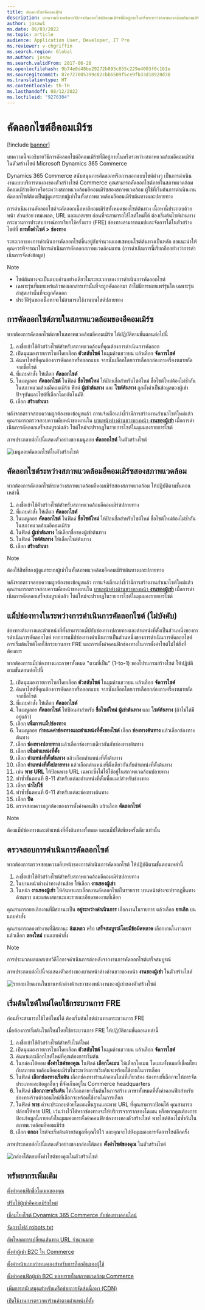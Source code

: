 ```yaml
---
title: คัดลอกไซต์อีคอมเมิร์ซ
description: บทความนี้จะอธิบายวิธีการคัดลอกไซต์อีคอมเมิร์ซที่มีอยู่ภายในหรือระหว่างสภาพแวดล้อมอีคอมเมิร์ซในตัวสร้างไซต์ Microsoft Dynamics 365 Commerce
author: josaw1
ms.date: 06/03/2022
ms.topic: article
audience: Application User, Developer, IT Pro
ms.reviewer: v-chgriffin
ms.search.region: Global
ms.author: josaw
ms.search.validFrom: 2017-06-20
ms.openlocfilehash: 9b74e0d48be29272b893c855c229e4003f0c161e
ms.sourcegitcommit: 87e727005399c82cbb6509f5ce9fb33d18928d30
ms.translationtype: HT
ms.contentlocale: th-TH
ms.lasthandoff: 08/12/2022
ms.locfileid: "9276304"
---
```

# <a name="copy-an-e-commerce-site"></a>คัดลอกไซต์อีคอมเมิร์ซ

[!include [banner](../includes/banner.md)]

บทความนี้จะอธิบายวิธีการคัดลอกไซต์อีคอมเมิร์ซที่มีอยู่ภายในหรือระหว่างสภาพแวดล้อมอีคอมเมิร์ซในตัวสร้างไซต์ Microsoft Dynamics 365 Commerce

Dynamics 365 Commerce สนับสนุนการคัดลอกหรือการลอกแบบไซต์ต่างๆ เป็นการดําเนินงานแบบบริการตนเองของตัวสร้างไซต์ Commerce คุณสามารถคัดลอกไซต์ภายในสภาพแวดล้อมอีคอมเมิร์ซเดียวหรือระหว่างสภาพแวดล้อมอีคอมเมิร์ซสองสภาพแวดล้อม ผู้ใช้ที่เริ่มต้นการดําเนินงานคัดลอกไซต์ต้องเป็นผู้ดูแลระบบผู้เช่าในทั้งสภาพแวดล้อมอีคอมเมิร์ซต้นทางและปลายทาง

การดําเนินงานคัดลอกไซต์จะคัดลอกเนื้อหาอีคอมเมิร์ซทั้งหมดของไซต์ต้นทาง เนื้อหานี้ประกอบด้วยหน้า ส่วนย่อย เทมเพลต, URL และแอสเซท ก่อนที่จะสามารถใช้ไซต์ใหม่ได้ ต้องเริ่มต้นไซต์ผ่านทางกระบวนการประสบการณ์การเรียกใช้ครั้งแรก (FRE) ช่องทางสามารถแมปและจัดการได้ในตัวสร้างไซต์ที่ **การตั้งค่าไซต์ \> ช่องทาง**

ระยะเวลาของการดําเนินการคัดลอกไซต์ขึ้นอยู่กับจํานวนแอสเซทบนไซต์ต้นทางเป็นหลัก ขอแนะนำให้คุณควรพิจารณาใช้การดําเนินการคัดลอกสภาพแวดล้อมแทน (การดําเนินการนี้เรียกอีกอย่างว่าการดําเนินการจัดส่งข้อมูล)

> [!NOTE]
> - ไซต์ต้นทางจะเป็นแบบอ่านอย่างเดียวในระยะเวลาของการดําเนินการคัดลอกไซต์
> - เฉพาะรุ่นที่เผยแพร่แล้วของเอกสารเท่านั้นที่จะถูกคัดลอกมา ถ้าไม่มีการเผยแพร่รุ่นใด เฉพาะรุ่นล่าสุดเท่านั้นที่จะถูกคัดลอก
> - ประวัติรุ่นของเนื้อหาจะไม่สามารถใช้งานบนไซต์ปลายทาง

## <a name="copy-a-site-within-an-e-commerce-environment"></a>การคัดลอกไซต์ภายในสภาพแวดล้อมของอีคอมเมิร์ซ

หากต้องการคัดลอกไซต์ภายในสภาพแวดล้อมอีคอมเมิร์ซ ให้ปฏิบัติตามขั้นตอนต่อไปนี้

1. ลงชื่อเข้าใช้ตัวสร้างไซต์สำหรับสภาพแวดล้อมที่คุณต้องการดําเนินการคัดลอก
1. เปิดมุมมองรายการไซต์โดยเลือก **ตัวสลับไซต์** ในมุมด้านขวาบน แล้วเลือก **จัดการไซต์**
1. ค้นหาไซต์ที่คุณต้องการคัดลอกหรือลอกแบบ จากนั้นเลือกโดยการเลือกกล่องกาเครื่องหมายถัดจากชื่อไซต์
1. ที่แถบคำสั่ง ให้เลือก **คัดลอกไซต์**
1. ในเมนูลอย **คัดลอกไซต์** ในฟิลด์ **ชื่อไซต์ใหม่** ให้ป้อนชื่อสำหรับไซต์ใหม่ ชื่อไซต์ใหม่ต้องไม่ซ้ำกันในสภาพแวดล้อมอีคอมเมิร์ซ ฟิลด์ **ผู้เช่าต้นทาง** และ **ไซต์ต้นทาง** ถูกตั้งค่าเป็นข้อมูลของผู้เช่าปัจจุบันและไซต์ที่เลือกโดยอัตโนมัติ
1. เลือก **สร้างสำเนา**

หลังจากตรวจสอบความถูกต้องของข้อมูลแล้ว การแจ้งเตือนบ่งชี้ว่ามีการสร้างงานสําเนาไซต์ใหม่แล้ว คุณสามารถตรวจสอบความคืบหน้าของงานใน [บานหน้าต่างด้านขวาของหน้า **งานของผู้เช่า**](#monitor-the-site-copy-operation) เมื่อการดําเนินการคัดลอกเสร็จสมบูรณ์แล้ว ไซต์ใหม่จะปรากฏในรายการไซต์ในมุมมองรายการไซต์

ภาพประกอบต่อไปนี้แสดงตัวอย่างของเมนูลอย **คัดลอกไซต์** ในตัวสร้างไซต์

![เมนูลอยคัดลอกไซต์ในตัวสร้างไซต์](media/site-copy_1.png)

## <a name="copy-a-site-between-two-e-commerce-environments"></a>คัดลอกไซต์ระหว่างสภาพแวดล้อมอีคอมเมิร์ซสองสภาพแวดล้อม

หากต้องการคัดลอกไซต์ระหว่างสภาพแวดล้อมอีคอมเมิร์ซสองสภาพแวดล้อม ให้ปฏิบัติตามขั้นตอนเหล่านี้

1. ลงชื่อเข้าใช้ตัวสร้างไซต์สำหรับสภาพแวดล้อมอีคอมเมิร์ซปลายทาง
1. ที่แถบคำสั่ง ให้เลือก **คัดลอกไซต์**
1. ในเมนูลอย **คัดลอกไซต์** ในฟิลด์ **ชื่อไซต์ใหม่** ให้ป้อนชื่อสำหรับไซต์ใหม่ ชื่อไซต์ใหม่ต้องไม่ซ้ำกันในสภาพแวดล้อมอีคอมเมิร์ซ
1. ในฟิลด์ **ผู้เช่าต้นทาง** ให้เลือกชื่อของผู้เช่าต้นทาง
1. ในฟิลด์ **ไซต์ต้นทาง** ให้เลือกไซต์ต้นทาง
1. เลือก **สร้างสำเนา**

> [!NOTE]
> ต้องใช้สิทธิ์ของผู้ดูแลระบบผู้เช่าในทั้งสภาพแวดล้อมอีคอมเมิร์ซต้นทางและปลายทาง

หลังจากตรวจสอบความถูกต้องของข้อมูลแล้ว การแจ้งเตือนบ่งชี้ว่ามีการสร้างงานสําเนาไซต์ใหม่แล้ว คุณสามารถตรวจสอบความคืบหน้าของงานใน [บานหน้าต่างด้านขวาของหน้า **งานของผู้เช่า**](#monitor-the-site-copy-operation) เมื่อการดําเนินการคัดลอกเสร็จสมบูรณ์แล้ว ไซต์ใหม่จะปรากฏในรายการไซต์ในมุมมองรายการไซต์

## <a name="map-channels-during-the-site-copy-operation-optional"></a>แม็ปช่องทางในระหว่างการดําเนินการคัดลอกไซต์ (ไม่บังคับ)

ช่องทางต้นทางและตำแหน่งที่ตั้งสามารถแม็ปกับช่องทางปลายทางและตำแหน่งที่ตั้งเป็นส่วนหนึ่งของการดําเนินการคัดลอกไซต์ หากการแม็ปช่องทางดําเนินการเป็นส่วนหนึ่งของการดําเนินการคัดลอกไซต์ การเริ่มต้นไซต์โดยใช้กระบวนการ FRE และการตั้งค่าคอนฟิกช่องทางในการตั้งค่าไซต์ไม่ใช่สิ่งที่ต้องการ 

หากต้องการแม็ปช่องทางและภาษาทั้งหมด "ตามที่เป็น" (1-to-1) ของโปรแกรมสร้างไซต์ ให้ปฏิบัติตามขั้นตอนต่อไปนี้

1. เปิดมุมมองรายการไซต์โดยเลือก **ตัวสลับไซต์** ในมุมด้านขวาบน แล้วเลือก **จัดการไซต์**
1. ค้นหาไซต์ที่คุณต้องการคัดลอกหรือลอกแบบ จากนั้นเลือกโดยการเลือกกล่องกาเครื่องหมายถัดจากชื่อไซต์
1. ที่แถบคำสั่ง ให้เลือก **คัดลอกไซต์**
1. ในเมนูลอย **คัดลอกไซต์** ให้ป้อนค่าสําหรับ **ชื่อไซต์ใหม่** **ผู้เช่าต้นทาง** และ **ไซต์ต้นทาง** (ถ้าไม่ได้มีอยู่แล้ว)
1. เลือก **เพิ่มการแม็ปช่องทาง**
1. ในเมนูลอย **กำหนดค่าช่องทางและตำแหน่งที่ตั้งของไซต์** เลือก **ช่องทางต้นทาง** แล้วเลือกช่องทางต้นทาง  
1. เลือก **ช่องทางปลายทาง** แล้วเลือกช่องทางเดียวกันกับช่องทางต้นทาง 
1. เลือก **เพิ่มตำแหน่งที่ตั้ง**
1. เลือก **ตำแหน่งที่ตั้งต้นทาง** แล้วเลือกตำแหน่งที่ตั้งต้นทาง
1. เลือก **ตำแหน่งที่ตั้งปลายทาง** แล้วเลือกตำแหน่งที่ตั้งเดียวกันกับตำแหน่งที่ตั้งต้นทาง 
1. เช่น **พาธ URL** ให้ป้อนพาธ URL เฉพาะซึ่งไม่ได้ใช้อยู่ในสภาพแวดล้อมปลายทาง
1. ทําซ้ำขั้นตอนที่ 8-11 สำหรับแต่ละตำแหน่งที่ตั้งเพื่อแมปสำหรับช่องทาง
1. เลือก **นำไปใช้**
1. ทำซ้ำขั้นตอนที่ 6-11 สำหรับแต่ละช่องทางต้นทาง
1. เลือก **ปิด**
1. ตรวจสอบความถูกต้องของการตั้งค่าคอนฟิก แล้วเลือก **คัดลอกไซต์**

> [!NOTE]
> ต้องแม็ปช่องทางและตำแหน่งที่ตั้งต้นทางทั้งหมด และแม็ปได้เพียงครั้งเดียวเท่านั้น

## <a name="monitor-the-site-copy-operation"></a>ตรวจสอบการดําเนินการคัดลอกไซต์

หากต้องการตรวจสอบความคืบหน้าของการดําเนินการคัดลอกไซต์ ให้ปฏิบัติตามขั้นตอนเหล่านี้

1. ลงชื่อเข้าใช้ตัวสร้างไซต์สำหรับสภาพแวดล้อมอีคอมเมิร์ซปลายทาง
1. ในบานหน้าต่างนำทางด้านซ้าย ให้เลือก **งานของผู้เช่า**
1. ในหน้า **งานของผู้เช่า** ให้ค้นหาและเลือกงานคัดลอกไซต์ในรายการ บานหน้าต่างจะปรากฏขึ้นทางด้านขวา และแสดงสถานะและรายละเอียดของงานที่เลือก

คุณสามารถยกเลิกงานที่มีสถานะเป็น **อยู่ระหว่างดำเนินการ** เลือกงานในรายการ แล้วเลือก **ยกเลิก** บนแถบคำสั่ง

คุณสามารถลองทำงานที่มีสถานะ **ล้มเหลว** หรือ **เสร็จสมบูรณ์โดยมีข้อผิดพลาด** เลือกงานในรายการ แล้วเลือก **ลองใหม่** บนแถบคำสั่ง

> [!NOTE]
> การประมวลผลแอสเซทวิดีโออาจดำเนินการต่อหลังจากงานการคัดลอกไซต์เสร็จสมบูรณ์

ภาพประกอบต่อไปนี้จะแสดงตัวอย่างของบานหน้าต่างด้านขวาของหน้า **งานของผู้เช่า** ในตัวสร้างไซต์

![รายละเอียดงานในบานหน้าต่างด้านขวาของหน้างานของผู้เช่าของตัวสร้างไซต์](media/site-copy_2.png)

## <a name="initialize-a-new-site-by-using-the-fre-process"></a>เริ่มต้นไซต์ใหม่โดยใช้กระบวนการ FRE

ก่อนที่จะสามารถใช้ไซต์ใหม่ได้ ต้องเริ่มต้นไซต์ผ่านทางกระบวนการ FRE

เมื่อต้องการเริ่มต้นไซต์ใหม่โดยใช้กระบวนการ FRE ให้ปฏิบัติตามขั้นตอนเหล่านี้

1. ลงชื่อเข้าใช้ตัวสร้างไซต์สำหรับไซต์ใหม่
1. เปิดมุมมองรายการไซต์โดยเลือก **ตัวสลับไซต์** ในมุมด้านขวาบน แล้วเลือก **จัดการไซต์**
1. ค้นหาและเลือกไซต์ใหม่ที่คุณต้องการเริ่มต้น
1. ในกล่องโต้ตอบ **ตั้งค่าไซต์ของคุณ** ในฟิลด์ **เลือกโดเมน** ให้เลือกโดเมน โดเมนทั้งหมดที่เชื่อมโยงกับสภาพแวดล้อมอีคอมเมิร์ซในระหว่างการเริ่มต้นจะพร้อมใช้งานในการเลือก
1. ในฟิลด์ **เลือกช่องทางเริ่มต้น** เลือกช่องทางร้านค้าออนไลน์ที่เกี่ยวข้อง ช่องทางที่เลือกจะให้การจัดประเภทและข้อมูลอื่นๆ ที่จัดเก็บอยู่ใน Commerce headquarters
1. ในฟิลด์ **เลือกภาษาเริ่มต้น** ให้เลือกภาษาเริ่มต้นในการสร้าง ภาษาทั้งหมดที่ตั้งค่าคอนฟิกสำหรับช่องทางร้านค้าออนไลน์ที่เลือกจะพร้อมใช้งานในการเลือก
1. ในฟิลด์ **พาธ** ค่าจะประกอบด้วยโดเมนพื้นฐานและพาธ URL ที่คุณสามารถป้อนได้ คุณสามารถปล่อยให้พาธ URL เว้นว่างไว้ได้หากช่องทางจะให้บริการจากรากของโดเมน หรือหากคุณต้องการป้อนข้อมูลนี้ภายหลังในมุมมองการตั้งค่าคอนฟิกช่องทางของตัวสร้างไซต์ พาธไซต์ต้องไม่ซ้ำกันในสภาพแวดล้อมอีคอมเมิร์ซ
1. เลือก **ตกลง** ไซต์จะเริ่มต้นด้วยข้อมูลที่คุณให้ไว้ และคุณจะไปยังมุมมองการจัดการไซต์อีกครั้ง

ภาพประกอบต่อไปนี้แสดงตัวอย่างของกล่องโต้ตอบ **ตั้งค่าไซต์ของคุณ** ในตัวสร้างไซต์

![กล่องโต้ตอบตั้งค่าไซต์ของคุณในตัวสร้างไซต์](media/site-copy_3.png)

## <a name="additional-resources"></a>ทรัพยากรเพิ่มเติม

[ตั้งค่าคอนฟิกชื่อโดเมนของคุณ](configure-your-domain-name.md)

[ปรับใช้ผู้เช่าอีคอมเมิร์ซใหม่](deploy-ecommerce-site.md)

[เชื่อมโยงไซต์ Dynamics 365 Commerce กับช่องทางออนไลน์](associate-site-online-store.md)

[จัดการไฟล์ robots.txt](manage-robots-txt-files.md)

[อัพโหลดการเปลี่ยนเส้นทาง URL จำนวนมาก](upload-bulk-redirects.md)

[ตั้งค่าผู้เช่า B2C ใน Commerce](set-up-b2c-tenant.md)

[ตั้งค่าหน้าแบบกำหนดเองสำหรับการล็อกอินของผู้ใช้](custom-pages-user-logins.md)

[ตั้งค่าคอนฟิกผู้เช่า B2C หลายรายในสภาพแวดล้อม Commerce](configure-multi-b2c-tenants.md)

[เพิ่มการสนับสนุนสำหรับเครือข่ายการจัดส่งเนื้อหา (CDN)](add-cdn-support.md)

[เปิดใช้งานการตรวจหาร้านค้าตามตำแหน่งที่ตั้ง](enable-store-detection.md)
